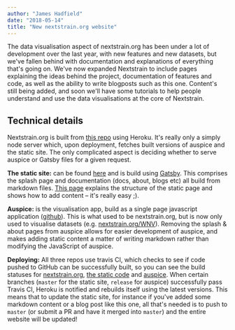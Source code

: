 ```yaml
---
author: "James Hadfield"
date: "2018-05-14"
title: "New nextstrain.org website"
---
```


The data visualisation aspect of nextstrain.org has been under a lot of development over the last year, with new features and new datasets, but we've fallen behind with documentation and explanations of everything that's going on.
We've now expanded Nextstrain to include pages explaining the ideas behind the project, documentation of features and code, as well as the ability to write blogposts such as this one.
Content's still being added, and soon we'll have some tutorials to help people understand and use the data visualisations at the core of Nextstrain.


## Technical details
Nextstrain.org is built from [this repo](https://github.com/nextstrain/nextstrain.org) using Heroku.
It's really only a simply node server which, upon deployment, fetches built versions of auspice and the static site.
The only complicated aspect is deciding whether to serve auspice or Gatsby files for a given request.


**The static site:** can be found [here](https://github.com/nextstrain/static) and is build using [Gatsby](https://www.gatsbyjs.org/).
This comprises the splash page and documentation (docs, about, blogs etc) all build from markdown files.
[This page](/docs/static-content/introduction) explains the structure of the static page and shows how to add content – it's really easy ;).


**Auspice:** is the visualisation app, build as a single page javascript application ([github](https://github.com/nextstrain/auspice)).
This is what used to be nextstrain.org, but is now only used to visualise datasets (e.g. [nextstrain.org/WNV](https://www.nextstrain.org/WNV)).
Removing the splash & about pages from auspice allows for easier development of auspice, and makes adding static content a matter of writing markdown rather than modifying the JavaScript of auspice.


**Deploying:** All three repos use travis CI, which checks to see if code pushed to GitHub can be successfully built,
so you can see the build statuses for [nextstrain.org](https://travis-ci.com/nextstrain/nextstrain.org), [the static code](https://travis-ci.com/nextstrain/static) and [auspice](https://travis-ci.com/nextstrain/auspice).
When certain branches (`master` for the static site, `release` for auspice) successfully pass Travis CI, Heroku is notified and rebuilds itself using the latest versions.
This means that to update the static site, for instance if you've added some markdown content or a blog post like this one, all that's needed is to push to `master` (or submit a PR and have it merged into `master`) and the entire website will be updated!
